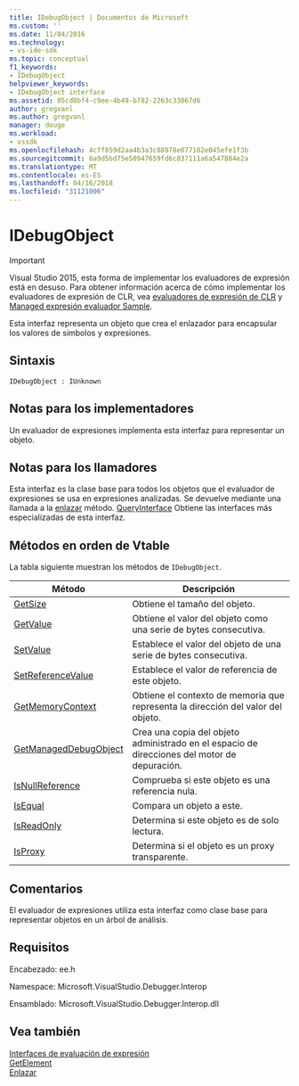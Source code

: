 ```yaml
---
title: IDebugObject | Documentos de Microsoft
ms.custom: ''
ms.date: 11/04/2016
ms.technology:
- vs-ide-sdk
ms.topic: conceptual
f1_keywords:
- IDebugObject
helpviewer_keywords:
- IDebugObject interface
ms.assetid: 05cd8bf4-c9ee-4b49-b782-2263c33067d6
author: gregvanl
ms.author: gregvanl
manager: douge
ms.workload:
- vssdk
ms.openlocfilehash: 4cff859d2aa4b3a3c88978e077102e045efe1f3b
ms.sourcegitcommit: 6a9d5bd75e50947659fd6c837111a6a547884e2a
ms.translationtype: MT
ms.contentlocale: es-ES
ms.lasthandoff: 04/16/2018
ms.locfileid: "31121006"
---
```

# <a name="idebugobject"></a>IDebugObject
> [!IMPORTANT]
>  Visual Studio 2015, esta forma de implementar los evaluadores de expresión está en desuso. Para obtener información acerca de cómo implementar los evaluadores de expresión de CLR, vea [evaluadores de expresión de CLR](https://github.com/Microsoft/ConcordExtensibilitySamples/wiki/CLR-Expression-Evaluators) y [Managed expresión evaluador Sample](https://github.com/Microsoft/ConcordExtensibilitySamples/wiki/Managed-Expression-Evaluator-Sample).  
  
 Esta interfaz representa un objeto que crea el enlazador para encapsular los valores de símbolos y expresiones.  
  
## <a name="syntax"></a>Sintaxis  
  
```  
IDebugObject : IUnknown  
```  
  
## <a name="notes-for-implementers"></a>Notas para los implementadores  
 Un evaluador de expresiones implementa esta interfaz para representar un objeto.  
  
## <a name="notes-for-callers"></a>Notas para los llamadores  
 Esta interfaz es la clase base para todos los objetos que el evaluador de expresiones se usa en expresiones analizadas. Se devuelve mediante una llamada a la [enlazar](../../../extensibility/debugger/reference/idebugbinder-bind.md) método. [QueryInterface](/cpp/atl/queryinterface) Obtiene las interfaces más especializadas de esta interfaz.  
  
## <a name="methods-in-vtable-order"></a>Métodos en orden de Vtable  
 La tabla siguiente muestran los métodos de `IDebugObject`.  
  
|Método|Descripción|  
|------------|-----------------|  
|[GetSize](../../../extensibility/debugger/reference/idebugobject-getsize.md)|Obtiene el tamaño del objeto.|  
|[GetValue](../../../extensibility/debugger/reference/idebugobject-getvalue.md)|Obtiene el valor del objeto como una serie de bytes consecutiva.|  
|[SetValue](../../../extensibility/debugger/reference/idebugobject-setvalue.md)|Establece el valor del objeto de una serie de bytes consecutiva.|  
|[SetReferenceValue](../../../extensibility/debugger/reference/idebugobject-setreferencevalue.md)|Establece el valor de referencia de este objeto.|  
|[GetMemoryContext](../../../extensibility/debugger/reference/idebugobject-getmemorycontext.md)|Obtiene el contexto de memoria que representa la dirección del valor del objeto.|  
|[GetManagedDebugObject](../../../extensibility/debugger/reference/idebugobject-getmanageddebugobject.md)|Crea una copia del objeto administrado en el espacio de direcciones del motor de depuración.|  
|[IsNullReference](../../../extensibility/debugger/reference/idebugobject-isnullreference.md)|Comprueba si este objeto es una referencia nula.|  
|[IsEqual](../../../extensibility/debugger/reference/idebugobject-isequal.md)|Compara un objeto a este.|  
|[IsReadOnly](../../../extensibility/debugger/reference/idebugobject-isreadonly.md)|Determina si este objeto es de solo lectura.|  
|[IsProxy](../../../extensibility/debugger/reference/idebugobject-isproxy.md)|Determina si el objeto es un proxy transparente.|  
  
## <a name="remarks"></a>Comentarios  
 El evaluador de expresiones utiliza esta interfaz como clase base para representar objetos en un árbol de análisis.  
  
## <a name="requirements"></a>Requisitos  
 Encabezado: ee.h  
  
 Namespace: Microsoft.VisualStudio.Debugger.Interop  
  
 Ensamblado: Microsoft.VisualStudio.Debugger.Interop.dll  
  
## <a name="see-also"></a>Vea también  
 [Interfaces de evaluación de expresión](../../../extensibility/debugger/reference/expression-evaluation-interfaces.md)   
 [GetElement](../../../extensibility/debugger/reference/idebugarrayobject-getelement.md)   
 [Enlazar](../../../extensibility/debugger/reference/idebugbinder-bind.md)